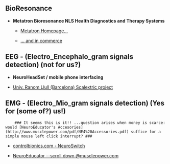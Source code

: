 ## BioResonance ##

  * __Metatron Bioresonance NLS Health Diagnostics and Therapy Systems__
  
    * [Metatron Homepage...](http://www.uk.metatron-nls.ru/main.php?id=22)
    
    * [... and in commerce](http://www.amazon.com/Advanced-Diagnostics-Metatron-Bioresonance-Medicomat-39/dp/B00WTGKU8U)

## EEG - (Electro_Encephalo_gram signals detection) (not for us?) ##

 * __NeuroHeadSet / mobile phone interfacing__
 
  *  [Univ. Ranom Llull (Barcelona) Scalextric project](http://www.lavanguardia.com/vida/20150907/54436320350/desarrollan-un-proyecto-que-permite-mover-coches-de-scalextric-con-la-mente.html)
 
## EMG - (Electro_Mio_gram signals detection) (Yes for (some of?) us!) ##
        ### It seems this is it!! ...question arises when money is scarce: would [NeuroEducator's Accesories](http://www.musclepower.com/pdf/NE4%20Accessories.pdf) suffice for a simple mouse left click interrupt? ###  

 * [controlbionics.com - NeuroSwitch](https://www.youtube.com/watch?v=GPhTIsNM9MQ)
 
 * [NeuroEducator --scroll down @musclepower.com](http://www.musclepower.com/prodall.htm)  
